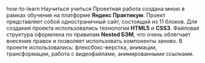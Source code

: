  how-to-learn
 Научиться учиться
Проектная работа создана мною в рамках обучения на платформе **Яндекс Практикум**.
Проект представляет собой одностраничный сайт, состоящий из 11 блоков.
Для создания проекта использовались технологии **HTML5** и **CSS3**.
Файловая структура оформлена по правилам **Nested БЭМ**, что очень облегчает внесение правок и позволяет использовать компоненты заново.
В проекте использовались: флексбокс-верстка, анимации, трансформации, работа с видеофайлами, анимированными ссылками.
